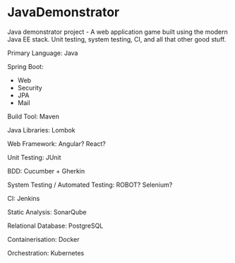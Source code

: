 # JavaDemonstrator
Java demonstrator project - A web application game built using the modern Java EE stack. Unit testing, system testing, CI, and all that other good stuff.

Primary Language:
Java

Spring Boot:
- Web
- Security
- JPA
- Mail

Build Tool:
Maven

Java Libraries:
Lombok

Web Framework:
Angular? React?

Unit Testing:
JUnit

BDD:
Cucumber + Gherkin

System Testing / Automated Testing:
ROBOT?
Selenium?

CI:
Jenkins

Static Analysis:
SonarQube

Relational Database:
PostgreSQL

Containerisation:
Docker

Orchestration:
Kubernetes
